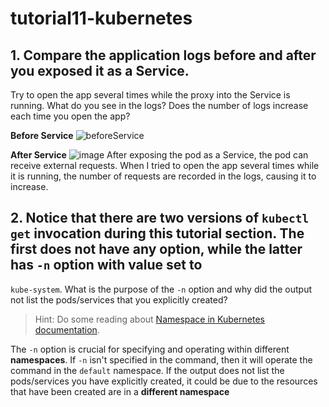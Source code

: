 # tutorial11-kubernetes

## 1. Compare the application logs before and after you exposed it as a Service.
  Try to open the app several times while the proxy into the Service is running.
  What do you see in the logs? Does the number of logs increase each time you open the app?

**Before Service**
![beforeService](https://github.com/sorfeb/tutorial11-kubernetes/assets/112263712/f11a65a3-d0d7-4f2a-9ce6-81745a34b43a)

**After Service**
![image](https://github.com/sorfeb/tutorial11-kubernetes/assets/112263712/b47a2abb-0dcd-4271-8495-e14a9a0f488a)
After exposing the pod as a Service, the pod can receive external requests. When I tried to open the app several times while it is running, the number of requests are recorded in the logs, causing it to increase.

## 2. Notice that there are two versions of `kubectl get` invocation during this tutorial section. The first does not have any option, while the latter has `-n` option with value set to
`kube-system`.
What is the purpose of the `-n` option and why did the output not list the pods/services that you
explicitly created?
> Hint: Do some reading about [Namespace in Kubernetes
documentation](https://kubernetes.io/docs/concepts/overview/working-with-objects/namespaces/).

The `-n` option is crucial for specifying and operating within different **namespaces**. If `-n` isn't specified in the command, then it will operate the command in the `default` namespace. If the output does not list the pods/services you have explicitly created, it could be due to the resources that have been created are in a **different namespace**
